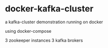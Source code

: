 # docker-kafka-cluster
a kafka-cluster demonstration running on docker

using docker-compose

3 zookeeper instances
3 kafka brokers

